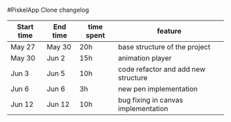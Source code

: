#PiskelApp Clone changelog

| Start time  | End time | time spent | feature |
|-----------|-------------|-------------|-------------|
| May 27 | May 30 | 20h | base structure of the project |
| May 30 | Jun 2 | 15h | animation player |
| Jun 3 | Jun 5 | 10h | code refactor and add new structure |
| Jun 6 | Jun 6 | 3h | new pen implementation |
| Jun 12 | Jun 12 | 10h | bug fixing in canvas implementation  
